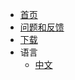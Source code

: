 * [首页](/zh-cn/)
* [问题和反馈](https://github.com/sunmi-OS/gocore/issues)
* [下载](https://github.com/sunmi-OS/gocore/releases)
* 语言
  * [中文](/zh-cn/)
